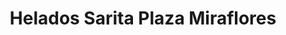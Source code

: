 ---
title: "Helados Sarita Plaza Miraflores"
url: /tegucigalpa/helados-sarita-plaza-miraflores-2/
shop: Allgemein
---